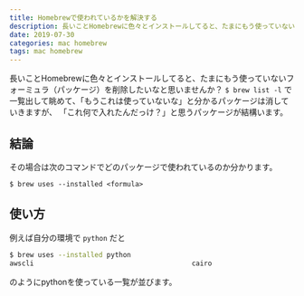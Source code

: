 ```yaml
---
title: Homebrewで使われているかを解決する
description: 長いことHomebrewに色々とインストールしてると、たまにもう使っていないフォーミュラ（パッケージ）を削除したいなと思いませんか？`$ brew list -l` で一覧出して眺めて、「もうこれは使っていないな」と分かるパッケージは消していきますが、「これ何で入れたんだっけ？」と思うパッケージが結構います。その場合は次のコマンドでどのパッケージで使われているのか分かります。`$ brew uses --installed <formula>`
date: 2019-07-30
categories: mac homebrew
tags: mac homebrew
---
```

長いことHomebrewに色々とインストールしてると、たまにもう使っていないフォーミュラ（パッケージ）を削除したいなと思いませんか？
`$ brew list -l` で一覧出して眺めて、「もうこれは使っていないな」と分かるパッケージは消していきますが、
「これ何で入れたんだっけ？」と思うパッケージが結構います。

## 結論
その場合は次のコマンドでどのパッケージで使われているのか分かります。

`$ brew uses --installed <formula>`

## 使い方

例えば自分の環境で `python` だと

```sh
$ brew uses --installed python
awscli                                       cairo                                        glib                                         gobject-introspection                        harfbuzz                                     httpie                                       pango                                        vim
```

のようにpythonを使っている一覧が並びます。

